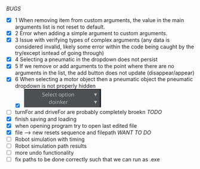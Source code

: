*BUGS*
- [x] 1 When removing item from custom arguments, the value in the main arguments list is not reset to default.
- [x] 2 Error when adding a simple argument to custom arguments.
- [x] 3 Issue with verifying types of complex arguments (any data is considered invalid, likely some error within the code being caught by the try/except isntead of going through)
- [x] 4 Selecting a pneumatic in the dropdown does not persist
- [x] 5 If we remove or add arguments to the point where there are no arguments in the list, the add button does not update (disappear/appear)
- [x] 6 When selecting a motor object then a pneumatic object the pneumatic dropdown is not properly hidden
  - [x] ![alt text](image.png)
- [ ] turnFor and driveFor are probably completely broekn
*TODO*
- [x] finish saving and loading
- [x] when opening program try to open last edited file
- [x] file --> new resets sequence and filepath
*WANT TO DO*
- [ ] Robot simulation with timing
- [ ] Robot simulation path results
- [ ] more undo functionality
- [ ] fix paths to be done correctly such that we can run as .exe
